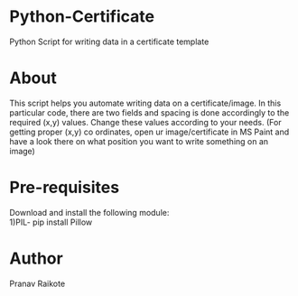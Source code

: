 # Python-Certificate
Python Script for writing data in a certificate template

# About
This script helps you automate writing data on a certificate/image. In this particular code, there are two fields and spacing is done accordingly to the required (x,y) values. Change these values according to your needs. (For getting proper (x,y) co ordinates, open ur image/certificate in MS Paint and have a look there on what position you want to write something on an image)

# Pre-requisites
Download and install the following module: <br> 
1)PIL- pip install Pillow <br>

# Author
Pranav Raikote
